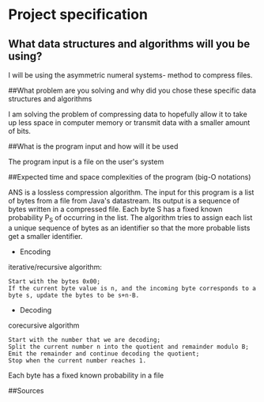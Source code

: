 # Project specification

## What data structures and algorithms will you be using?

I will be using the asymmetric numeral systems- method to compress files.

##What problem are you solving and why did you chose these specific data structures and algorithms

I am solving the problem of compressing data to hopefully allow it to take up less space in computer memory or transmit data with a smaller amount of bits.

##What is the program input and how will it be used

The program input is a file on the user's system

##Expected time and space complexities of the program (big-O notations)

ANS is a lossless compression algorithm. The input for this program is a list of bytes from a file from Java's datastream. Its output is a sequence of bytes written in a compressed file. Each byte S has a fixed known probability P<sub>S</sub> of occurring in the list. The algorithm tries to assign each list a unique sequence of bytes as an identifier so that the more probable lists get a smaller identifier.

* Encoding

iterative/recursive algorithm:

    Start with the bytes 0x00;
    If the current byte value is n, and the incoming byte corresponds to a byte s, update the bytes to be s+n⋅B.



* Decoding

corecursive algorithm


    Start with the number that we are decoding;
    Split the current number n into the quotient and remainder modulo B;
    Emit the remainder and continue decoding the quotient;
    Stop when the current number reaches 1.




Each byte has a fixed known probability in a file

##Sources
